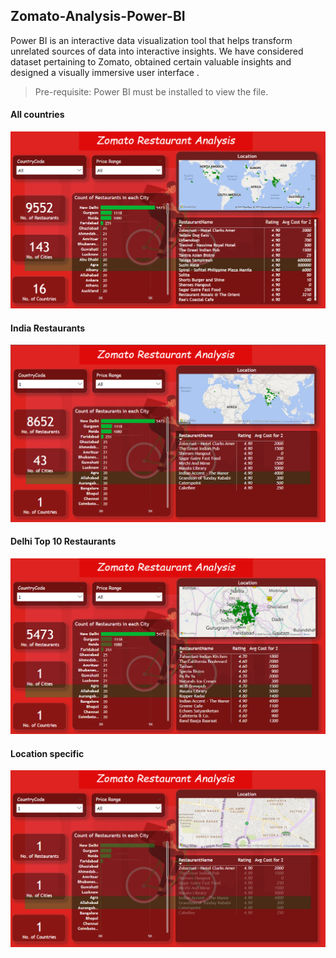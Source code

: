## Zomato-Analysis-Power-BI

Power BI is an interactive data visualization tool that helps transform unrelated sources of data into interactive insights. We have considered dataset pertaining to Zomato, obtained certain valuable insights and designed a visually immersive user interface .


>Pre-requisite: Power BI must be installed to view the file.



#### All countries
![All Country](https://github.com/aravintharaj-s/Zomato-Analysis-Power-BI/blob/main/img/Countries.png)


#### India Restaurants
![Indian Restaurants](https://github.com/aravintharaj-s/Zomato-Analysis-Power-BI/blob/main/img/India-restaurants.png)

#### Delhi Top 10 Restaurants
![Top 10 Delhi](https://github.com/aravintharaj-s/Zomato-Analysis-Power-BI/blob/main/img/Delhi.png)

#### Location specific
![Map](https://github.com/aravintharaj-s/Zomato-Analysis-Power-BI/blob/main/img/Location.png)


